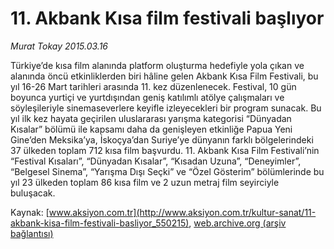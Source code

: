 # 11. Akbank Kısa film festivali başlıyor

*Murat Tokay 2015.03.16*

<div class="pNewsDetailMainContent" itemprop="articleBody">
 <p>
  Türkiye’de kısa film alanında platform oluşturma hedefiyle yola çıkan ve alanında öncü etkinliklerden biri hâline gelen Akbank Kısa Film Festivali, bu yıl 16-26 Mart tarihleri arasında 11. kez düzenlenecek. Festival, 10 gün boyunca yurtiçi ve yurtdışından geniş katılımlı atölye çalışmaları ve söyleşileriyle sinemaseverlere keyifle izleyecekleri bir program sunacak. Bu yıl ilk kez hayata geçirilen uluslararası yarışma kategorisi “Dünyadan Kısalar” bölümü ile kapsamı daha da genişleyen etkinliğe Papua Yeni Gine’den Meksika’ya, İskoçya’dan Suriye’ye dünyanın farklı bölgelerindeki 37 ülkeden toplam 712 kısa film başvurdu. 11. Akbank Kısa Film Festivali’nin “Festival Kısaları”, “Dünyadan Kısalar”, “Kısadan Uzuna”, “Deneyimler”, “Belgesel Sinema”, “Yarışma Dışı Seçki” ve “Özel Gösterim” bölümlerinde bu yıl 23 ülkeden toplam 86 kısa film ve 2 uzun metraj film seyirciyle buluşacak.
 </p>
</div>


Kaynak: [www.aksiyon.com.tr](http://www.aksiyon.com.tr/kultur-sanat/11-akbank-kisa-film-festivali-basliyor_550215), [web.archive.org (arşiv bağlantısı)](http://web.archive.org/web/20150731070030/http://www.aksiyon.com.tr/kultur-sanat/11-akbank-kisa-film-festivali-basliyor_550215)
